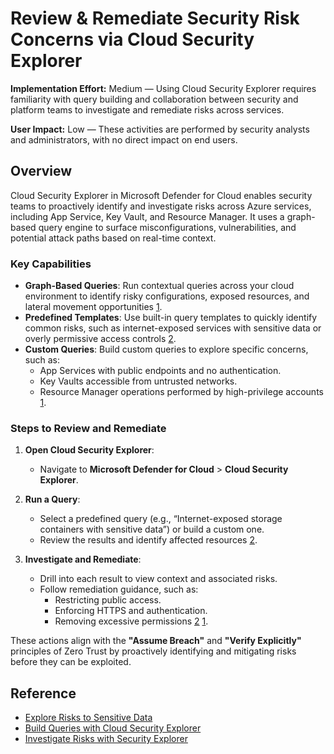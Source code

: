 # Review & Remediate Security Risk Concerns via Cloud Security Explorer

**Implementation Effort:** Medium — Using Cloud Security Explorer requires familiarity with query building and collaboration between security and platform teams to investigate and remediate risks across services.

**User Impact:** Low — These activities are performed by security analysts and administrators, with no direct impact on end users.

## Overview

Cloud Security Explorer in Microsoft Defender for Cloud enables security teams to proactively identify and investigate risks across Azure services, including App Service, Key Vault, and Resource Manager. It uses a graph-based query engine to surface misconfigurations, vulnerabilities, and potential attack paths based on real-time context.

### Key Capabilities

- **Graph-Based Queries**: Run contextual queries across your cloud environment to identify risky configurations, exposed resources, and lateral movement opportunities [1](https://learn.microsoft.com/en-us/azure/defender-for-cloud/how-to-manage-cloud-security-explorer).
- **Predefined Templates**: Use built-in query templates to quickly identify common risks, such as internet-exposed services with sensitive data or overly permissive access controls [2](https://learn.microsoft.com/en-us/azure/defender-for-cloud/data-security-review-risks).
- **Custom Queries**: Build custom queries to explore specific concerns, such as:
  - App Services with public endpoints and no authentication.
  - Key Vaults accessible from untrusted networks.
  - Resource Manager operations performed by high-privilege accounts [1](https://learn.microsoft.com/en-us/azure/defender-for-cloud/how-to-manage-cloud-security-explorer).

### Steps to Review and Remediate

1. **Open Cloud Security Explorer**:
   - Navigate to **Microsoft Defender for Cloud** > **Cloud Security Explorer**.

2. **Run a Query**:
   - Select a predefined query (e.g., “Internet-exposed storage containers with sensitive data”) or build a custom one.
   - Review the results and identify affected resources [2](https://learn.microsoft.com/en-us/azure/defender-for-cloud/data-security-review-risks).

3. **Investigate and Remediate**:
   - Drill into each result to view context and associated risks.
   - Follow remediation guidance, such as:
     - Restricting public access.
     - Enforcing HTTPS and authentication.
     - Removing excessive permissions [2](https://learn.microsoft.com/en-us/azure/defender-for-cloud/data-security-review-risks) [1](https://learn.microsoft.com/en-us/azure/defender-for-cloud/how-to-manage-cloud-security-explorer).

These actions align with the **"Assume Breach"** and **"Verify Explicitly"** principles of Zero Trust by proactively identifying and mitigating risks before they can be exploited.

## Reference

- [Explore Risks to Sensitive Data](https://learn.microsoft.com/en-us/azure/defender-for-cloud/data-security-review-risks)
- [Build Queries with Cloud Security Explorer](https://learn.microsoft.com/en-us/azure/defender-for-cloud/how-to-manage-cloud-security-explorer)
- [Investigate Risks with Security Explorer](https://learn.microsoft.com/en-us/azure/defender-for-cloud/concept-attack-path)
